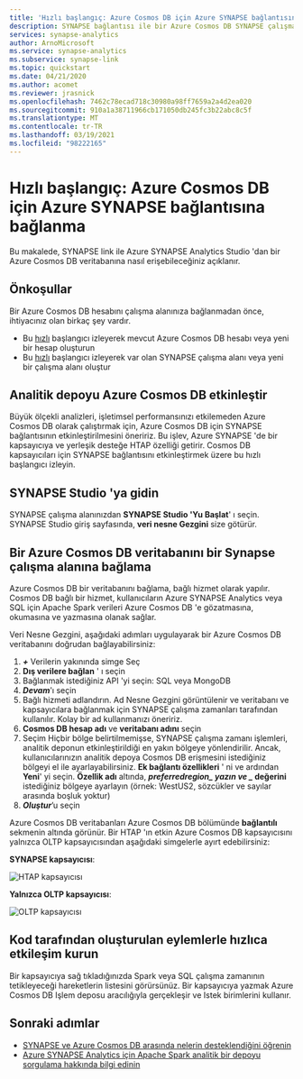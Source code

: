 ```yaml
---
title: 'Hızlı başlangıç: Azure Cosmos DB için Azure SYNAPSE bağlantısına bağlanma'
description: SYNAPSE bağlantısı ile bir Azure Cosmos DB SYNAPSE çalışma alanına bağlama
services: synapse-analytics
author: ArnoMicrosoft
ms.service: synapse-analytics
ms.subservice: synapse-link
ms.topic: quickstart
ms.date: 04/21/2020
ms.author: acomet
ms.reviewer: jrasnick
ms.openlocfilehash: 7462c78ecad718c30980a98ff7659a2a4d2ea020
ms.sourcegitcommit: 910a1a38711966cb171050db245fc3b22abc8c5f
ms.translationtype: MT
ms.contentlocale: tr-TR
ms.lasthandoff: 03/19/2021
ms.locfileid: "98222165"
---
```

# <a name="quickstart-connect-to-azure-synapse-link-for-azure-cosmos-db"></a>Hızlı başlangıç: Azure Cosmos DB için Azure SYNAPSE bağlantısına bağlanma

Bu makalede, SYNAPSE link ile Azure SYNAPSE Analytics Studio 'dan bir Azure Cosmos DB veritabanına nasıl erişebileceğiniz açıklanır. 

## <a name="prerequisites"></a>Önkoşullar

Bir Azure Cosmos DB hesabını çalışma alanınıza bağlanmadan önce, ihtiyacınız olan birkaç şey vardır.

* Bu [hızlı](../cosmos-db/how-to-manage-database-account.md) başlangıcı izleyerek mevcut Azure Cosmos DB hesabı veya yeni bir hesap oluşturun
* Bu [hızlı](./quickstart-create-workspace.md) başlangıcı izleyerek var olan SYNAPSE çalışma alanı veya yeni bir çalışma alanı oluştur 

## <a name="enable-azure-cosmos-db-analytical-store"></a>Analitik depoyu Azure Cosmos DB etkinleştir

Büyük ölçekli analizleri, işletimsel performansınızı etkilemeden Azure Cosmos DB olarak çalıştırmak için, Azure Cosmos DB için SYNAPSE bağlantısının etkinleştirilmesini öneririz. Bu işlev, Azure SYNAPSE 'de bir kapsayıcıya ve yerleşik desteğe HTAP özelliği getirir. Cosmos DB kapsayıcıları için SYNAPSE bağlantısını etkinleştirmek üzere bu hızlı başlangıcı izleyin.

## <a name="navigate-to-synapse-studio"></a>SYNAPSE Studio 'ya gidin

SYNAPSE çalışma alanınızdan **SYNAPSE Studio 'Yu Başlat**' ı seçin. SYNAPSE Studio giriş sayfasında, **veri nesne Gezgini** size götürür.

## <a name="connect-an-azure-cosmos-db-database-to-a-synapse-workspace"></a>Bir Azure Cosmos DB veritabanını bir Synapse çalışma alanına bağlama

Azure Cosmos DB bir veritabanını bağlama, bağlı hizmet olarak yapılır. Cosmos DB bağlı bir hizmet, kullanıcıların Azure SYNAPSE Analytics veya SQL için Apache Spark verileri Azure Cosmos DB 'e gözatmasına, okumasına ve yazmasına olanak sağlar.

Veri Nesne Gezgini, aşağıdaki adımları uygulayarak bir Azure Cosmos DB veritabanını doğrudan bağlayabilirsiniz:

1. ***+*** Verilerin yakınında simge Seç
2. **Dış verilere bağlan** ' ı seçin
3. Bağlanmak istediğiniz API 'yi seçin: SQL veya MongoDB
4. ***Devam***'ı seçin
5. Bağlı hizmeti adlandırın. Ad Nesne Gezgini görüntülenir ve veritabanı ve kapsayıcılara bağlanmak için SYNAPSE çalışma zamanları tarafından kullanılır. Kolay bir ad kullanmanızı öneririz.
6. **Cosmos DB hesap adı** ve **veritabanı adını** seçin
7. Seçim Hiçbir bölge belirtilmemişse, SYNAPSE çalışma zamanı işlemleri, analitik deponun etkinleştirildiği en yakın bölgeye yönlendirilir. Ancak, kullanıcılarınızın analitik depoya Cosmos DB erişmesini istediğiniz bölgeyi el ile ayarlayabilirsiniz. **Ek bağlantı özellikleri** ' ni ve ardından **Yeni**' yi seçin. **Özellik adı** altında, **_preferredregion_*_ yazın ve _* değerini** istediğiniz bölgeye ayarlayın (örnek: WestUS2, sözcükler ve sayılar arasında boşluk yoktur)
8. ***Oluştur***’u seçin

Azure Cosmos DB veritabanları Azure Cosmos DB bölümünde **bağlantılı** sekmenin altında görünür. Bir HTAP 'ın etkin Azure Cosmos DB kapsayıcısını yalnızca OLTP kapsayıcısından aşağıdaki simgelerle ayırt edebilirsiniz:

**SYNAPSE kapsayıcısı**:

![HTAP kapsayıcısı](./media/quickstart-connect-synapse-link-cosmosdb/htap-container.png)

**Yalnızca OLTP kapsayıcısı**:

![OLTP kapsayıcısı](./media/quickstart-connect-synapse-link-cosmosdb/oltp-container.png)

## <a name="quickly-interact-with-code-generated-actions"></a>Kod tarafından oluşturulan eylemlerle hızlıca etkileşim kurun

Bir kapsayıcıya sağ tıkladığınızda Spark veya SQL çalışma zamanının tetikleyeceği hareketlerin listesini görürsünüz. Bir kapsayıcıya yazmak Azure Cosmos DB Işlem deposu aracılığıyla gerçekleşir ve Istek birimlerini kullanır.  

## <a name="next-steps"></a>Sonraki adımlar

* [SYNAPSE ve Azure Cosmos DB arasında nelerin desteklendiğini öğrenin](./synapse-link/concept-synapse-link-cosmos-db-support.md)
* [Azure SYNAPSE Analytics için Apache Spark analitik bir depoyu sorgulama hakkında bilgi edinin](synapse-link/how-to-query-analytical-store-spark.md)